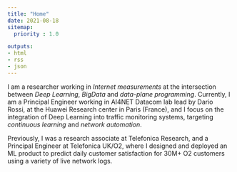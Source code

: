 ```yaml
---
title: "Home"
date: 2021-08-18
sitemap:
  priority : 1.0

outputs:
- html
- rss
- json
---
```

I am a researcher working in *Internet measurements* at the intersection between *Deep Learning*, *BigData* and *data-plane programming*. Currently, I am a Principal Engineer working in AI4NET Datacom lab lead by Dario Rossi, at the Huawei Research center in Paris (France), and I focus on the integration of Deep Learning into traffic monitoring systems, targeting *continuous learning* and *network automation*. 

Previously, I was a research associate at Telefonica Research, and a Principal Engineer at Telefonica UK/O2, where I designed and deployed an ML product to predict daily customer satisfaction for 30M+ O2 customers using a variety of live network logs.
